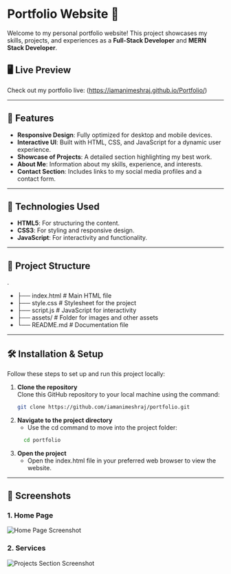 # Portfolio Website 🌟

Welcome to my personal portfolio website! This project showcases my skills, projects, and experiences as a **Full-Stack Developer** and **MERN Stack Developer**.

## 🖥️ Live Preview
Check out my portfolio live: (https://iamanimeshraj.github.io/Portfolio/)

---

## 📌 Features
- **Responsive Design**: Fully optimized for desktop and mobile devices.
- **Interactive UI**: Built with HTML, CSS, and JavaScript for a dynamic user experience.
- **Showcase of Projects**: A detailed section highlighting my best work.
- **About Me**: Information about my skills, experience, and interests.
- **Contact Section**: Includes links to my social media profiles and a contact form.

---

## 🚀 Technologies Used
- **HTML5**: For structuring the content.
- **CSS3**: For styling and responsive design.
- **JavaScript**: For interactivity and functionality.

---

## 📂 Project Structure
.
- ├── index.html        # Main HTML file
- ├── style.css         # Stylesheet for the project
- ├── script.js         # JavaScript for interactivity
- ├── assets/           # Folder for images and other assets
- └── README.md         # Documentation file
---
## 🛠️ Installation & Setup

Follow these steps to set up and run this project locally:

1. **Clone the repository**  
   Clone this GitHub repository to your local machine using the command:
   ```bash
   git clone https://github.com/iamanimeshraj/portfolio.git
2. **Navigate to the project directory**
   - Use the cd command to move into the project folder:
   ```bash
     cd portfolio
3. **Open the project**
   - Open the index.html file in your preferred web browser to view the website.

---
## 🎨 Screenshots

### 1. Home Page
![Home Page Screenshot](images/home.png)

### 2. Services
![Projects Section Screenshot](images/services.png)


